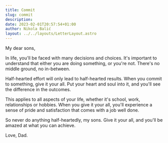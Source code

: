 ```yaml
---
title: Commit
slug: commit
description:
date: 2023-02-01T20:57:54+01:00
author: Nikola Balić
layout: ../../layouts/LetterLayout.astro
---
```


My dear sons,

In life, you'll be faced with many decisions and choices. It's important to understand that either you are doing something, or you're not. There's no middle ground, no in-between.

Half-hearted effort will only lead to half-hearted results. When you commit to something, give it your all. Put your heart and soul into it, and you'll see the difference in the outcomes.

This applies to all aspects of your life, whether it's school, work, relationships or hobbies. When you give it your all, you'll experience a sense of pride and satisfaction that comes with a job well done.

So never do anything half-heartedly, my sons. Give it your all, and you'll be amazed at what you can achieve.

Love, Dad.
